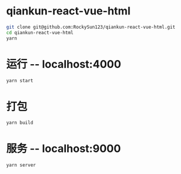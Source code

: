# qiankun-react-vue-html<br/>
```bash
git clone git@github.com:RockySun123/qiankun-react-vue-html.git 
cd qiankun-react-vue-html 
yarn
```
# 运行 -- localhost:4000 
```bash
yarn start 
```
# 打包 
```bash
yarn build 
```
# 服务 -- localhost:9000 
```bash
yarn server
```




